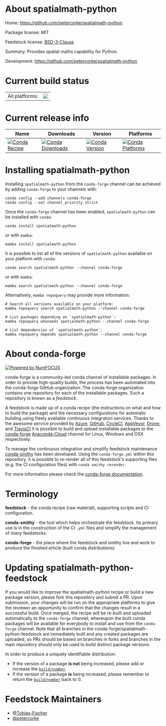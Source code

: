 About spatialmath-python
========================

Home: https://github.com/petercorke/spatialmath-python

Package license: MIT

Feedstock license: [BSD-3-Clause](https://github.com/conda-forge/spatialmath-python-feedstock/blob/main/LICENSE.txt)

Summary: Provides spatial maths capability for Python.

Development: https://github.com/petercorke/spatialmath-python

Current build status
====================


<table><tr><td>All platforms:</td>
    <td>
      <a href="https://dev.azure.com/conda-forge/feedstock-builds/_build/latest?definitionId=12163&branchName=main">
        <img src="https://dev.azure.com/conda-forge/feedstock-builds/_apis/build/status/spatialmath-python-feedstock?branchName=main">
      </a>
    </td>
  </tr>
</table>

Current release info
====================

| Name | Downloads | Version | Platforms |
| --- | --- | --- | --- |
| [![Conda Recipe](https://img.shields.io/badge/recipe-spatialmath--python-green.svg)](https://anaconda.org/conda-forge/spatialmath-python) | [![Conda Downloads](https://img.shields.io/conda/dn/conda-forge/spatialmath-python.svg)](https://anaconda.org/conda-forge/spatialmath-python) | [![Conda Version](https://img.shields.io/conda/vn/conda-forge/spatialmath-python.svg)](https://anaconda.org/conda-forge/spatialmath-python) | [![Conda Platforms](https://img.shields.io/conda/pn/conda-forge/spatialmath-python.svg)](https://anaconda.org/conda-forge/spatialmath-python) |

Installing spatialmath-python
=============================

Installing `spatialmath-python` from the `conda-forge` channel can be achieved by adding `conda-forge` to your channels with:

```
conda config --add channels conda-forge
conda config --set channel_priority strict
```

Once the `conda-forge` channel has been enabled, `spatialmath-python` can be installed with `conda`:

```
conda install spatialmath-python
```

or with `mamba`:

```
mamba install spatialmath-python
```

It is possible to list all of the versions of `spatialmath-python` available on your platform with `conda`:

```
conda search spatialmath-python --channel conda-forge
```

or with `mamba`:

```
mamba search spatialmath-python --channel conda-forge
```

Alternatively, `mamba repoquery` may provide more information:

```
# Search all versions available on your platform:
mamba repoquery search spatialmath-python --channel conda-forge

# List packages depending on `spatialmath-python`:
mamba repoquery whoneeds spatialmath-python --channel conda-forge

# List dependencies of `spatialmath-python`:
mamba repoquery depends spatialmath-python --channel conda-forge
```


About conda-forge
=================

[![Powered by
NumFOCUS](https://img.shields.io/badge/powered%20by-NumFOCUS-orange.svg?style=flat&colorA=E1523D&colorB=007D8A)](https://numfocus.org)

conda-forge is a community-led conda channel of installable packages.
In order to provide high-quality builds, the process has been automated into the
conda-forge GitHub organization. The conda-forge organization contains one repository
for each of the installable packages. Such a repository is known as a *feedstock*.

A feedstock is made up of a conda recipe (the instructions on what and how to build
the package) and the necessary configurations for automatic building using freely
available continuous integration services. Thanks to the awesome service provided by
[Azure](https://azure.microsoft.com/en-us/services/devops/), [GitHub](https://github.com/),
[CircleCI](https://circleci.com/), [AppVeyor](https://www.appveyor.com/),
[Drone](https://cloud.drone.io/welcome), and [TravisCI](https://travis-ci.com/)
it is possible to build and upload installable packages to the
[conda-forge](https://anaconda.org/conda-forge) [Anaconda-Cloud](https://anaconda.org/)
channel for Linux, Windows and OSX respectively.

To manage the continuous integration and simplify feedstock maintenance
[conda-smithy](https://github.com/conda-forge/conda-smithy) has been developed.
Using the ``conda-forge.yml`` within this repository, it is possible to re-render all of
this feedstock's supporting files (e.g. the CI configuration files) with ``conda smithy rerender``.

For more information please check the [conda-forge documentation](https://conda-forge.org/docs/).

Terminology
===========

**feedstock** - the conda recipe (raw material), supporting scripts and CI configuration.

**conda-smithy** - the tool which helps orchestrate the feedstock.
                   Its primary use is in the construction of the CI ``.yml`` files
                   and simplify the management of *many* feedstocks.

**conda-forge** - the place where the feedstock and smithy live and work to
                  produce the finished article (built conda distributions)


Updating spatialmath-python-feedstock
=====================================

If you would like to improve the spatialmath-python recipe or build a new
package version, please fork this repository and submit a PR. Upon submission,
your changes will be run on the appropriate platforms to give the reviewer an
opportunity to confirm that the changes result in a successful build. Once
merged, the recipe will be re-built and uploaded automatically to the
`conda-forge` channel, whereupon the built conda packages will be available for
everybody to install and use from the `conda-forge` channel.
Note that all branches in the conda-forge/spatialmath-python-feedstock are
immediately built and any created packages are uploaded, so PRs should be based
on branches in forks and branches in the main repository should only be used to
build distinct package versions.

In order to produce a uniquely identifiable distribution:
 * If the version of a package **is not** being increased, please add or increase
   the [``build/number``](https://docs.conda.io/projects/conda-build/en/latest/resources/define-metadata.html#build-number-and-string).
 * If the version of a package **is** being increased, please remember to return
   the [``build/number``](https://docs.conda.io/projects/conda-build/en/latest/resources/define-metadata.html#build-number-and-string)
   back to 0.

Feedstock Maintainers
=====================

* [@Tobias-Fischer](https://github.com/Tobias-Fischer/)
* [@petercorke](https://github.com/petercorke/)

